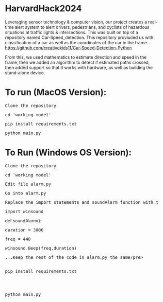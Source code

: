 # HarvardHack2024
Leveraging sensor technology & computer vision, our project creates a real-time alert system to  alert drivers, pedestrians, and cyclists of hazardous situations at traffic lights & intersections. This was built on top of a repository named Car-Speed_detection. This repository proviuded us with classification of a car as well as the coordinates of the car in the frame. https://github.com/creativekids11/Car-Speed-Detection-Python

From this, we used mathematics to estimate direction and speed in the frame, then we added an algorithm to detect if estimated paths crossed, then added support so that it works with hardware, as well as building the stand-alone device. 


# To run (MacOS Version):
<pre>Clone the repository</pre>
<pre>cd 'working model'</pre>
<pre>pip install requirements.txt</pre>
<pre>python main.py</pre>

# To Run (Windows OS Version):
<pre>Clone the repository</pre>
<pre>cd 'working model'</pre>
<pre>Edit file alarm.py</pre>
<pre>Go into alarm.py</pre>
<pre>Replace the import statements and soundAlarm function with the following</pre>
<pre>import winsound</pre>
def soundAlarm():
<pre>duration = 3000</pre>
<pre>freq = 440</pre>
<pre>winsound.Beep(freq,duration)</pre>
<pre>...Keep the rest of the code in alarm.py the same/pre>
  
<pre>pip install requirements.txt</pre>
<pre>python main.py</pre>
